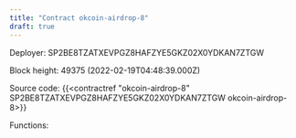 ```yaml
---
title: "Contract okcoin-airdrop-8"
draft: true
---
```

Deployer: SP2BE8TZATXEVPGZ8HAFZYE5GKZ02X0YDKAN7ZTGW


 



Block height: 49375 (2022-02-19T04:48:39.000Z)

Source code: {{<contractref "okcoin-airdrop-8" SP2BE8TZATXEVPGZ8HAFZYE5GKZ02X0YDKAN7ZTGW okcoin-airdrop-8>}}

Functions:


